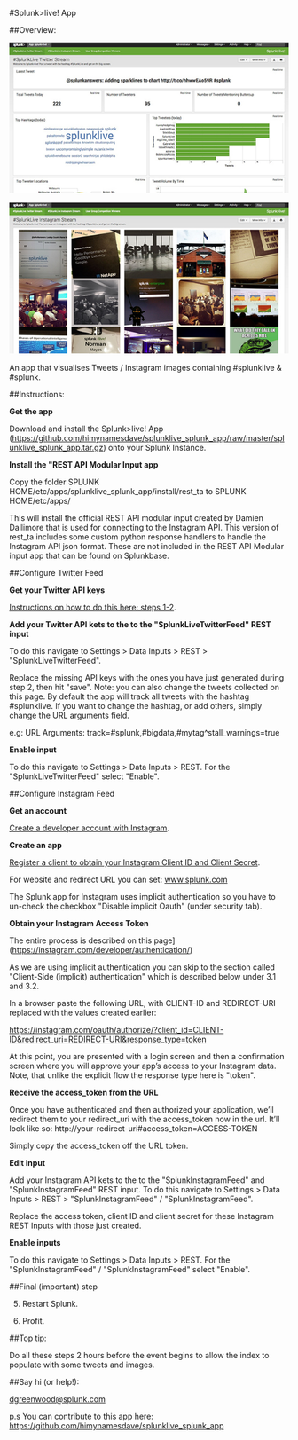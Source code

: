 #Splunk>live! App

##Overview:

![SplunkLive App Twitter](https://raw.githubusercontent.com/himynamesdave/splunklive_splunk_app/master/static/screenshot-twitter.jpg)

![SplunkLive App Instagram](https://raw.githubusercontent.com/himynamesdave/splunklive_splunk_app/master/static/screenshot-instagram.jpg)

An app that visualises Tweets / Instagram images containing #splunklive & #splunk.

##Instructions:

**Get the app**

Download and install the Splunk>live! App (https://github.com/himynamesdave/splunklive_splunk_app/raw/master/splunklive_splunk_app.tar.gz) onto your Splunk Instance.

**Install the "REST API Modular Input app**

Copy the folder SPLUNK HOME/etc/apps/splunklive_splunk_app/install/rest_ta to SPLUNK HOME/etc/apps/

This will install the official REST API modular input created by Damien Dallimore that is used for connecting to the Instagram API. This version of rest_ta includes some custom python response handlers to handle the Instagram API json format. These are not included in the REST API Modular input app that can be found on Splunkbase. 

##Configure Twitter Feed

**Get your Twitter API keys**

[Instructions on how to do this here: steps 1-2](http://blogs.splunk.com/2014/07/03/splunking-social-media-tracking-tweets/).

**Add your Twitter API kets to the to the "SplunkLiveTwitterFeed" REST input**

To do this navigate to Settings > Data Inputs > REST > "SplunkLiveTwitterFeed".

Replace the missing API keys with the ones you have just generated during step 2, then hit "save". Note: you can also change the tweets collected on this page. By default the app will track all tweets with the hashtag #splunklive. If you want to change the hashtag, or add others, simply change the URL arguments field.

e.g:
URL Arguments: track=#splunk,#bigdata,#mytag^stall_warnings=true

**Enable input**

To do this navigate to Settings > Data Inputs > REST. For the "SplunkLiveTwitterFeed" select "Enable".

##Configure Instagram Feed

**Get an account**

[Create a developer account with Instagram](https://instagram.com/developer).

**Create an app**

[Register a client to obtain your Instagram Client ID and Client Secret](https://instagram.com/developer/clients/register/).

For website and redirect URL you can set: www.splunk.com

The Splunk app for Instagram uses implicit authentication so you have to un-check the checkbox "Disable implicit Oauth" (under security tab).

**Obtain your Instagram Access Token**

The entire process is described on this page](https://instagram.com/developer/authentication/)

As we are using implicit authentication you can skip to the section called "Client-Side (implicit) authentication" which is described below under 3.1 and 3.2.

In a browser paste the following URL, with CLIENT-ID and REDIRECT-URI replaced with the values created earlier:

https://instagram.com/oauth/authorize/?client_id=CLIENT-ID&redirect_uri=REDIRECT-URI&response_type=token

At this point, you are presented with a login screen and then a confirmation screen where you will approve your app’s access to your Instagram data. Note, that unlike the explicit flow the response type here is "token".

**Receive the access_token from the URL**

Once you have authenticated and then authorized your application, we’ll redirect them to your redirect_uri with the access_token now in the url. It’ll look like so:
http://your-redirect-uri#access_token=ACCESS-TOKEN

Simply copy the access_token off the URL token.

**Edit input**

Add your Instagram API kets to the to the "SplunkInstagramFeed" and "SplunkInstagramFeed" REST input. To do this navigate to Settings > Data Inputs > REST > "SplunkInstagramFeed" / "SplunkInstagramFeed".

Replace the access token, client ID and client secret for these Instagram REST Inputs with those just created.

**Enable inputs**

To do this navigate to Settings > Data Inputs > REST. For the "SplunkInstagramFeed" / "SplunkInstagramFeed" select "Enable".

##Final (important) step

5. Restart Splunk.

6. Profit.

##Top tip:

Do all these steps 2 hours before the event begins to allow the index to populate with some tweets and images.

##Say hi (or help!):

dgreenwood@splunk.com

p.s You can contribute to this app here: https://github.com/himynamesdave/splunklive_splunk_app
